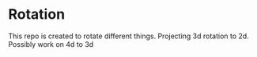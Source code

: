 # Rotation
This repo is created to rotate different things. Projecting 3d rotation to 2d. Possibly work on 4d to 3d
